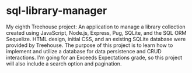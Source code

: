 # sql-library-manager
 My eighth Treehouse project: An application to manage a library collection created using JavaScript, Node.js, Express, Pug, SQLite, and the SQL ORM Sequelize. HTML design, initial CSS, and an existing SQLite database were provided by Treehouse. The purpose of this project is to learn how to implement and utilize a database for data persistence and CRUD interactions. I'm going for an Exceeds Expectations grade, so this project will also include a search option and pagination.
